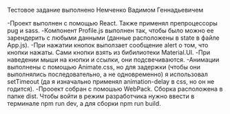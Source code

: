 Тестовое задание выполнено Немченко Вадимом Геннадьевичем

-Проект выполнен с помощью React. Также применял препроцессоры pug и sass.
-Компонент Profile.js выполнен так, чтобы было можно ее зарендерить c любыми данными (данные расположены в state в файле App.js). 
-При нажатии кнопок выползает сообщение alert о том, что кнопки нажаты. Сами кнопки взять из бибилиотеки Material.UI.
-При наведении мыши на кнопки и ссылки, они подсвечиваются. 
-Анимации выполнены с помощью Animate.css, но для задержки (чтобы они выполнялись последовательно, а не одновременно) я использовал setTimeout (да я изначально применял animation-delay в css, но он не годится).
-Прооект собран с помошью WebPack. Сборка расположена в папке dist. Чтобы войти в режим разработчика нужно ввести в терминале npm run dev, а для сборки npm run build.
